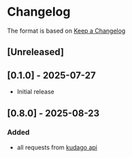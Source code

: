 # Changelog

The format is based on [Keep a Changelog](https://keepachangelog.com/en/1.1.0/)


## [Unreleased]

## [0.1.0] - 2025-07-27

- Initial release

## [0.8.0] - 2025-08-23

### Added

- all requests from [kudago api](https://docs.kudago.com/api/#)
